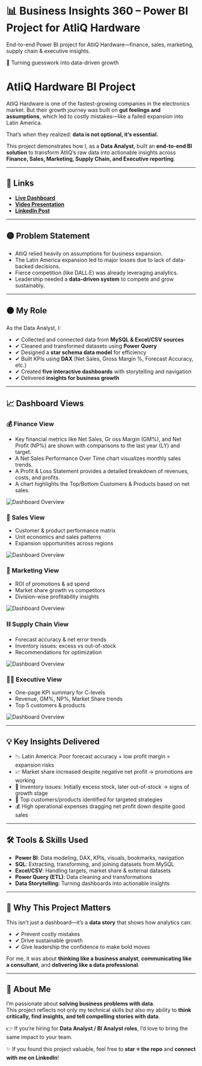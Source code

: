 # 📊 Business Insights 360 – Power BI Project for AtliQ Hardware
End-to-end Power BI project for AtliQ Hardware—finance, sales, marketing, supply chain &amp; executive insights.

🚀 Turning guesswork into data-driven growth

# AtliQ Hardware BI Project

AtliQ Hardware is one of the fastest-growing companies in the electronics market. But their growth journey was built on **gut feelings and assumptions**, which led to costly mistakes—like a failed expansion into Latin America.

That’s when they realized: **data is not optional, it’s essential.**

This project demonstrates how I, as a **Data Analyst**, built an **end-to-end BI solution** to transform AtliQ’s raw data into actionable insights across **Finance, Sales, Marketing, Supply Chain, and Executive reporting**.

---

## 🔗 Links

- **[Live Dashboard](https://app.powerbi.com/view?r=eyJrIjoiZWNlODYyYTgtZmZkYy00N2YwLWFiMTQtMWVkMmE2YmNhOWJhIiwidCI6ImM2ZTU0OWIzLTVmNDUtNDAzMi1hYWU5LWQ0MjQ0ZGM1YjJjNCJ9)**  
- **[Video Presentation](https://youtu.be/WRrv7kwbcxg?si=ikZVAdNYX-81SOQ_)**  
- **[LinkedIn Post](#)**  

---

## 🟡 Problem Statement

- AtliQ relied heavily on assumptions for business expansion.  
- The Latin America expansion led to major losses due to lack of data-backed decisions.  
- Fierce competition (like DALL·E) was already leveraging analytics.  
- Leadership needed a **data-driven system** to compete and grow sustainably.

---

## 🟠 My Role

As the Data Analyst, I:  
- ✔ Collected and connected data from **MySQL & Excel/CSV sources**  
- ✔ Cleaned and transformed datasets using **Power Query**  
- ✔ Designed a **star schema data model** for efficiency  
- ✔ Built KPIs using **DAX** (Net Sales, Gross Margin %, Forecast Accuracy, etc.)  
- ✔ Created **five interactive dashboards** with storytelling and navigation  
- ✔ Delivered **insights for business growth**

---

## 📈 Dashboard Views

### 💰 Finance View
- Key financial metrics like Net Sales, Gr oss Margin (GM%), and Net Profit (NP%) are shown with comparisons to the last year (LY) and target. 
- A Net Sales Performance Over Time chart visualizes monthly sales trends. 
- A Profit & Loss Statement provides a detailed breakdown of revenues, costs, and profits.
- A chart highlights the Top/Bottom Customers & Products based on net sales.
  
![Dashboard Overview](https://github.com/Thiruvariyamuthu/Business-Insights-360-Power-BI-Project-for-AtliQ-Hardware/blob/main/Finance%20View.png)

### 🤝 Sales View
- Customer & product performance matrix  
- Unit economics and sales patterns  
- Expansion opportunities across regions  

![Dashboard Overview](https://github.com/Thiruvariyamuthu/Business-Insights-360-Power-BI-Project-for-AtliQ-Hardware/blob/main/Sales%20View.png)

### 📣 Marketing View
- ROI of promotions & ad spend  
- Market share growth vs competitors  
- Division-wise profitability insights  

![Dashboard Overview](https://github.com/Thiruvariyamuthu/Business-Insights-360-Power-BI-Project-for-AtliQ-Hardware/blob/main/Marketing%20View.png)

### ⛓️ Supply Chain View
- Forecast accuracy & net error trends  
- Inventory issues: excess vs out-of-stock  
- Recommendations for optimization  

![Dashboard Overview](https://github.com/Thiruvariyamuthu/Business-Insights-360-Power-BI-Project-for-AtliQ-Hardware/blob/main/Supply%20Chain%20View.png)

### 🧑‍💼 Executive View
- One-page KPI summary for C-levels  
- Revenue, GM%, NP%, Market Share trends  
- Top 5 customers & products  

![Dashboard Overview](https://github.com/Thiruvariyamuthu/Business-Insights-360-Power-BI-Project-for-AtliQ-Hardware/blob/main/Executive%20View.png)

---

## 💡 Key Insights Delivered

- 📉 Latin America: Poor forecast accuracy + low profit margin = expansion risks  
- 📈 Market share increased despite negative net profit → promotions are working  
- 🏬 Inventory issues: Initially excess stock, later out-of-stock → signs of growth stage  
- 🎯 Top customers/products identified for targeted strategies  
- 💰 High operational expenses dragging net profit down despite good sales  

---

## 🛠 Tools & Skills Used

- **Power BI**: Data modeling, DAX, KPIs, visuals, bookmarks, navigation  
- **SQL**: Extracting, transforming, and joining datasets from MySQL  
- **Excel/CSV**: Handling targets, market share & external datasets  
- **Power Query (ETL)**: Data cleaning and transformations  
- **Data Storytelling**: Turning dashboards into actionable insights  

---

## 🌟 Why This Project Matters

This isn’t just a dashboard—it’s a **data story** that shows how analytics can:  
- ✔ Prevent costly mistakes  
- ✔ Drive sustainable growth  
- ✔ Give leadership the confidence to make bold moves  

For me, it was about **thinking like a business analyst**, **communicating like a consultant**, and **delivering like a data professional**.

---

## 🙋 About Me

I’m passionate about **solving business problems with data**.  
This project reflects not only my technical skills but also my ability to **think critically, find insights, and tell compelling stories with data**.

👉 If you’re hiring for **Data Analyst / BI Analyst roles**, I’d love to bring the same impact to your team.

✨ If you found this project valuable, feel free to **star ⭐ the repo** and **connect with me on LinkedIn**!
